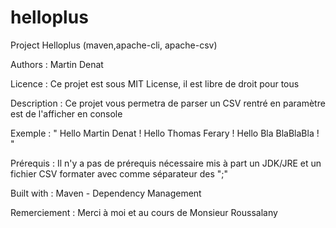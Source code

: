 # helloplus
Project Helloplus (maven,apache-cli, apache-csv)

Authors :
  Martin Denat
  
Licence :
  Ce projet est sous MIT License, il est libre de droit pour tous

Description :
  Ce projet vous permetra de parser un CSV rentré en paramètre est de l'afficher en console
  
Exemple :
  "
  Hello Martin Denat !
  Hello Thomas Ferary !
  Hello Bla BlaBlaBla !
  "

Prérequis :
  Il n'y a pas de prérequis nécessaire mis à part un JDK/JRE et un fichier CSV formater avec comme séparateur des ";"

Built with :
  Maven - Dependency Management

Remerciement :
  Merci à moi et au cours de Monsieur Roussalany
 


